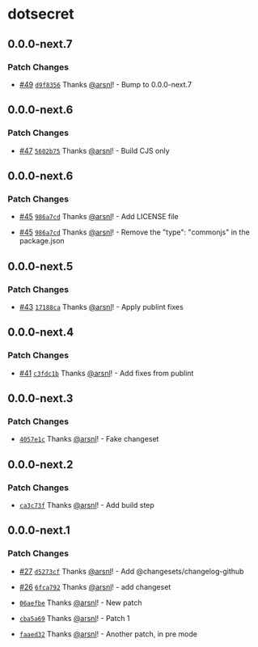 # dotsecret

## 0.0.0-next.7

### Patch Changes

- [#49](https://github.com/arsnl/dotsecret/pull/49) [`d9f8356`](https://github.com/arsnl/dotsecret/commit/d9f835616f0bf385762e5f17f5ac81c18d89aca8) Thanks [@arsnl](https://github.com/arsnl)! - Bump to 0.0.0-next.7

## 0.0.0-next.6

### Patch Changes

- [#47](https://github.com/arsnl/dotsecret/pull/47) [`5602b75`](https://github.com/arsnl/dotsecret/commit/5602b75676d692c1e332b344079cdcc4916a0bd3) Thanks [@arsnl](https://github.com/arsnl)! - Build CJS only

## 0.0.0-next.6

### Patch Changes

- [#45](https://github.com/arsnl/dotsecret/pull/45) [`986a7cd`](https://github.com/arsnl/dotsecret/commit/986a7cda4ba3856916f801dfdb3ed088e2e8bdc8) Thanks [@arsnl](https://github.com/arsnl)! - Add LICENSE file

- [#45](https://github.com/arsnl/dotsecret/pull/45) [`986a7cd`](https://github.com/arsnl/dotsecret/commit/986a7cda4ba3856916f801dfdb3ed088e2e8bdc8) Thanks [@arsnl](https://github.com/arsnl)! - Remove the "type": "commonjs" in the package.json

## 0.0.0-next.5

### Patch Changes

- [#43](https://github.com/arsnl/dotsecret/pull/43) [`17188ca`](https://github.com/arsnl/dotsecret/commit/17188ca60507b0f16fc455c74dd2362aed25d3a3) Thanks [@arsnl](https://github.com/arsnl)! - Apply publint fixes

## 0.0.0-next.4

### Patch Changes

- [#41](https://github.com/arsnl/dotsecret/pull/41) [`c3fdc1b`](https://github.com/arsnl/dotsecret/commit/c3fdc1ba40c6dd1d027f7b662bfafc87863d1146) Thanks [@arsnl](https://github.com/arsnl)! - Add fixes from publint

## 0.0.0-next.3

### Patch Changes

- [`4057e1c`](https://github.com/arsnl/dotsecret/commit/4057e1c71f41d987094f8906510675e6e997f640) Thanks [@arsnl](https://github.com/arsnl)! - Fake changeset

## 0.0.0-next.2

### Patch Changes

- [`ca3c73f`](https://github.com/arsnl/dotsecret/commit/ca3c73f52d6a267a39064d65150b3c6cee7a1861) Thanks [@arsnl](https://github.com/arsnl)! - Add build step

## 0.0.0-next.1

### Patch Changes

- [#27](https://github.com/arsnl/dotsecret/pull/27) [`d5273cf`](https://github.com/arsnl/dotsecret/commit/d5273cfb344d353460c406a3ffb116f9c7dc3f4c) Thanks [@arsnl](https://github.com/arsnl)! - Add @changesets/changelog-github

- [#26](https://github.com/arsnl/dotsecret/pull/26) [`6fca792`](https://github.com/arsnl/dotsecret/commit/6fca79245ab2e345af6dbbc9ef6e26f1ab7107f0) Thanks [@arsnl](https://github.com/arsnl)! - add changeset

- [`06aefbe`](https://github.com/arsnl/dotsecret/commit/06aefbeb5a4323161551a1fc183505e840d391b0) Thanks [@arsnl](https://github.com/arsnl)! - New patch

- [`cba5a69`](https://github.com/arsnl/dotsecret/commit/cba5a69af915f17dba870f8cf5c7446526bef338) Thanks [@arsnl](https://github.com/arsnl)! - Patch 1

- [`faaed32`](https://github.com/arsnl/dotsecret/commit/faaed32e45a58ac99a0f2693fc865be3ae6f2562) Thanks [@arsnl](https://github.com/arsnl)! - Another patch, in pre mode
